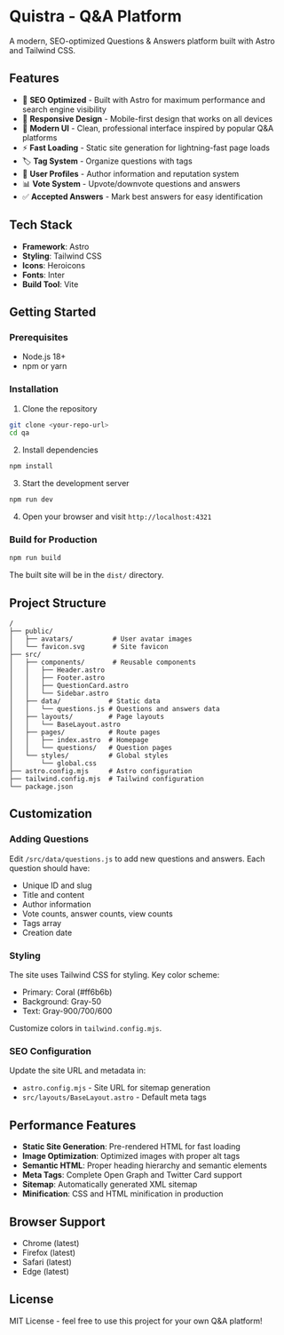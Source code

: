 # Quistra - Q&A Platform

A modern, SEO-optimized Questions & Answers platform built with Astro and Tailwind CSS.

## Features

- 🚀 **SEO Optimized** - Built with Astro for maximum performance and search engine visibility
- 📱 **Responsive Design** - Mobile-first design that works on all devices
- 🎨 **Modern UI** - Clean, professional interface inspired by popular Q&A platforms
- ⚡ **Fast Loading** - Static site generation for lightning-fast page loads
- 🏷️ **Tag System** - Organize questions with tags
- 👥 **User Profiles** - Author information and reputation system
- 📊 **Vote System** - Upvote/downvote questions and answers
- ✅ **Accepted Answers** - Mark best answers for easy identification

## Tech Stack

- **Framework**: Astro
- **Styling**: Tailwind CSS
- **Icons**: Heroicons
- **Fonts**: Inter
- **Build Tool**: Vite

## Getting Started

### Prerequisites

- Node.js 18+ 
- npm or yarn

### Installation

1. Clone the repository
```bash
git clone <your-repo-url>
cd qa
```

2. Install dependencies
```bash
npm install
```

3. Start the development server
```bash
npm run dev
```

4. Open your browser and visit `http://localhost:4321`

### Build for Production

```bash
npm run build
```

The built site will be in the `dist/` directory.

## Project Structure

```
/
├── public/
│   ├── avatars/          # User avatar images
│   └── favicon.svg       # Site favicon
├── src/
│   ├── components/       # Reusable components
│   │   ├── Header.astro
│   │   ├── Footer.astro
│   │   ├── QuestionCard.astro
│   │   └── Sidebar.astro
│   ├── data/            # Static data
│   │   └── questions.js # Questions and answers data
│   ├── layouts/         # Page layouts
│   │   └── BaseLayout.astro
│   ├── pages/           # Route pages
│   │   ├── index.astro  # Homepage
│   │   └── questions/   # Question pages
│   └── styles/          # Global styles
│       └── global.css
├── astro.config.mjs     # Astro configuration
├── tailwind.config.mjs  # Tailwind configuration
└── package.json
```

## Customization

### Adding Questions

Edit `/src/data/questions.js` to add new questions and answers. Each question should have:

- Unique ID and slug
- Title and content
- Author information
- Vote counts, answer counts, view counts
- Tags array
- Creation date

### Styling

The site uses Tailwind CSS for styling. Key color scheme:

- Primary: Coral (#ff6b6b)
- Background: Gray-50
- Text: Gray-900/700/600

Customize colors in `tailwind.config.mjs`.

### SEO Configuration

Update the site URL and metadata in:
- `astro.config.mjs` - Site URL for sitemap generation
- `src/layouts/BaseLayout.astro` - Default meta tags

## Performance Features

- **Static Site Generation**: Pre-rendered HTML for fast loading
- **Image Optimization**: Optimized images with proper alt tags
- **Semantic HTML**: Proper heading hierarchy and semantic elements
- **Meta Tags**: Complete Open Graph and Twitter Card support
- **Sitemap**: Automatically generated XML sitemap
- **Minification**: CSS and HTML minification in production

## Browser Support

- Chrome (latest)
- Firefox (latest)
- Safari (latest)
- Edge (latest)

## License

MIT License - feel free to use this project for your own Q&A platform!
